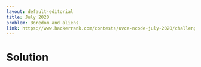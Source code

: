 ```yaml
---
layout: default-editorial
title: July 2020
problem: Boredom and aliens
link: https://www.hackerrank.com/contests/uvce-ncode-july-2020/challenges/ability
---
```

# Solution

